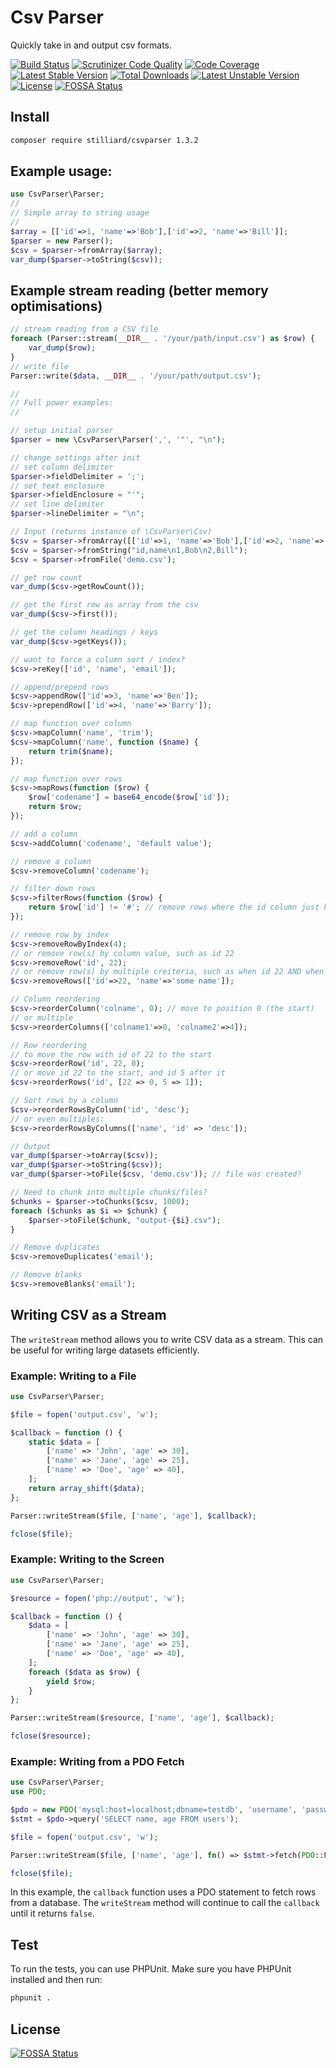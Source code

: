 # Csv Parser
Quickly take in and output csv formats.

[![Build Status](https://travis-ci.org/stilliard/CsvParser.png?branch=master)](https://travis-ci.org/stilliard/CsvParser)
[![Scrutinizer Code Quality](https://scrutinizer-ci.com/g/stilliard/CsvParser/badges/quality-score.png?s=3f821d3231d78e86c41c9cd9213c68f164bb53d6)](https://scrutinizer-ci.com/g/stilliard/CsvParser/)
[![Code Coverage](https://scrutinizer-ci.com/g/stilliard/CsvParser/badges/coverage.png?s=dbc9d91b767b84a1a649b5695b8a3cdce690684a)](https://scrutinizer-ci.com/g/stilliard/CsvParser/)
[![Latest Stable Version](https://poser.pugx.org/stilliard/csvparser/v/stable.png)](https://packagist.org/packages/stilliard/csvparser) [![Total Downloads](https://poser.pugx.org/stilliard/csvparser/downloads.png)](https://packagist.org/packages/stilliard/csvparser) [![Latest Unstable Version](https://poser.pugx.org/stilliard/csvparser/v/unstable.png)](https://packagist.org/packages/stilliard/csvparser) [![License](https://poser.pugx.org/stilliard/csvparser/license.png)](https://packagist.org/packages/stilliard/csvparser)
[![FOSSA Status](https://app.fossa.io/api/projects/git%2Bgithub.com%2Fstilliard%2FCsvParser.svg?type=shield)](https://app.fossa.io/projects/git%2Bgithub.com%2Fstilliard%2FCsvParser?ref=badge_shield)

## Install
```bash
composer require stilliard/csvparser 1.3.2
```

## Example usage:
```php
use CsvParser\Parser;
//
// Simple array to string usage
//
$array = [['id'=>1, 'name'=>'Bob'],['id'=>2, 'name'=>'Bill']];
$parser = new Parser();
$csv = $parser->fromArray($array);
var_dump($parser->toString($csv));
```

## Example stream reading (better memory optimisations)
```php
// stream reading from a CSV file
foreach (Parser::stream(__DIR__ . '/your/path/input.csv') as $row) {
    var_dump($row);
}
// write file
Parser::write($data, __DIR__ . '/your/path/output.csv');
```


```php
//
// Full power examples:
//

// setup initial parser
$parser = new \CsvParser\Parser(',', '"', "\n");

// change settings after init
// set column delimiter
$parser->fieldDelimiter = ';';
// set text enclosure
$parser->fieldEnclosure = "'";
// set line delimiter
$parser->lineDelimiter = "\n";

// Input (returns instance of \CsvParser\Csv)
$csv = $parser->fromArray([['id'=>1, 'name'=>'Bob'],['id'=>2, 'name'=>'Bill']]);
$csv = $parser->fromString("id,name\n1,Bob\n2,Bill");
$csv = $parser->fromFile('demo.csv');

// get row count
var_dump($csv->getRowCount());

// get the first row as array from the csv
var_dump($csv->first());

// get the column headings / keys
var_dump($csv->getKeys());

// want to force a column sort / index?
$csv->reKey(['id', 'name', 'email']);

// append/prepend rows
$csv->appendRow(['id'=>3, 'name'=>'Ben']);
$csv->prependRow(['id'=>4, 'name'=>'Barry']);

// map function over column
$csv->mapColumn('name', 'trim');
$csv->mapColumn('name', function ($name) {
    return trim($name);
});

// map function over rows
$csv->mapRows(function ($row) {
    $row['codename'] = base64_encode($row['id']);
    return $row;
});

// add a column
$csv->addColumn('codename', 'default value');

// remove a column
$csv->removeColumn('codename');

// filter down rows
$csv->filterRows(function ($row) {
    return $row['id'] != '#'; // remove rows where the id column just has a hash inside
});

// remove row by index
$csv->removeRowByIndex(4);
// or remove row(s) by column value, such as id 22
$csv->removeRow('id', 22);
// or remove row(s) by multiple creiteria, such as when id 22 AND when name is 'some name'
$csv->removeRows(['id'=>22, 'name'=>'some name']);

// Column reordering
$csv->reorderColumn('colname', 0); // move to position 0 (the start)
// or multiple
$csv->reorderColumns(['colname1'=>0, 'colname2'=>4]);

// Row reordering
// to move the row with id of 22 to the start
$csv->reorderRow('id', 22, 0);
// or move id 22 to the start, and id 5 after it
$csv->reorderRows('id', [22 => 0, 5 => 1]);

// Sort rows by a column
$csv->reorderRowsByColumn('id', 'desc');
// or even multiples:
$csv->reorderRowsByColumns(['name', 'id' => 'desc']);

// Output
var_dump($parser->toArray($csv));
var_dump($parser->toString($csv));
var_dump($parser->toFile($csv, 'demo.csv')); // file was created?

// Need to chunk into multiple chunks/files?
$chunks = $parser->toChunks($csv, 1000);
foreach ($chunks as $i => $chunk) {
    $parser->toFile($chunk, "output-{$i}.csv");
}

// Remove duplicates
$csv->removeDuplicates('email');

// Remove blanks
$csv->removeBlanks('email');

```

## Writing CSV as a Stream

The `writeStream` method allows you to write CSV data as a stream. This can be useful for writing large datasets efficiently.

### Example: Writing to a File

```php
use CsvParser\Parser;

$file = fopen('output.csv', 'w');

$callback = function () {
    static $data = [
        ['name' => 'John', 'age' => 30],
        ['name' => 'Jane', 'age' => 25],
        ['name' => 'Doe', 'age' => 40],
    ];
    return array_shift($data);
};

Parser::writeStream($file, ['name', 'age'], $callback);

fclose($file);
```

### Example: Writing to the Screen

```php
use CsvParser\Parser;

$resource = fopen('php://output', 'w');

$callback = function () {
    $data = [
        ['name' => 'John', 'age' => 30],
        ['name' => 'Jane', 'age' => 25],
        ['name' => 'Doe', 'age' => 40],
    ];
    foreach ($data as $row) {
        yield $row;
    }
};

Parser::writeStream($resource, ['name', 'age'], $callback);

fclose($resource);
```

### Example: Writing from a PDO Fetch

```php
use CsvParser\Parser;
use PDO;

$pdo = new PDO('mysql:host=localhost;dbname=testdb', 'username', 'password');
$stmt = $pdo->query('SELECT name, age FROM users');

$file = fopen('output.csv', 'w');

Parser::writeStream($file, ['name', 'age'], fn() => $stmt->fetch(PDO::FETCH_NUM));

fclose($file);
```

In this example, the `callback` function uses a PDO statement to fetch rows from a database. The `writeStream` method will continue to call the `callback` until it returns `false`.

## Test
To run the tests, you can use PHPUnit. Make sure you have PHPUnit installed and then run:

```bash
phpunit .
```


## License
[![FOSSA Status](https://app.fossa.io/api/projects/git%2Bgithub.com%2Fstilliard%2FCsvParser.svg?type=large)](https://app.fossa.io/projects/git%2Bgithub.com%2Fstilliard%2FCsvParser?ref=badge_large)

